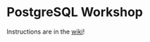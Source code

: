 # PostgreSQL Workshop

Instructions are in the [wiki](https://github.com/NCSU-App-Development-Club/postgresql-workshop/wiki)!
